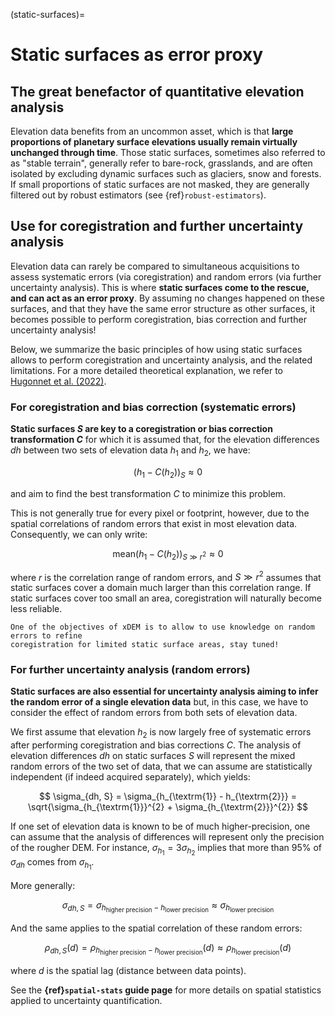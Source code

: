 (static-surfaces)=

# Static surfaces as error proxy

## The great benefactor of quantitative elevation analysis

Elevation data benefits from an uncommon asset, which is that **large proportions of planetary surface elevations
usually remain virtually unchanged through time**. Those static surfaces, sometimes also referred to as "stable terrain",
generally refer to bare-rock, grasslands, and are often isolated by excluding dynamic surfaces such as glaciers,
snow and forests. If small proportions of static surfaces are not masked, they are generally filtered out
by robust estimators (see {ref}`robust-estimators`).

## Use for coregistration and further uncertainty analysis

Elevation data can rarely be compared to simultaneous acquisitions to assess systematic errors (via coregistration) and
random errors (via further uncertainty analysis). This is where **static surfaces come to the rescue, and can act as an error
proxy**. By assuming no changes happened on these surfaces, and that they have the same error structure as other
surfaces, it becomes possible to perform coregistration, bias correction and further uncertainty analysis!

Below, we summarize the basic principles of how using static surfaces allows to perform coregistration and uncertainty analysis, and the related limitations.
For a more detailed theoretical explanation, we refer to [Hugonnet et al. (2022)](http://dx.doi.org/10.1109/JSTARS.2022.3188922).

### For coregistration and bias correction (systematic errors)

**Static surfaces $S$ are key to a coregistration or bias correction transformation $C$** for which it is assumed that, for
the elevation differences $dh$ between two sets of elevation data $h_{1}$ and $h_{2}$, we have:

$$
(h_{1} - C(h_{2}))_{S} \approx 0
$$

and aim to find the best transformation $C$ to minimize this problem.

This is not generally true for every pixel or footprint, however, due to the spatial correlations of random errors that
exist in most elevation data. Consequently, we can only write:

$$
\textrm{mean} (h_{1} - C(h_{2}))_{S \gg r^{2}} \approx 0
$$

where $r$ is the correlation range of random errors, and $S \gg r^{2}$ assumes that static surfaces cover a domain much
larger than this correlation range. If static surfaces cover too small an area, coregistration will naturally become
less reliable.

```{note}
One of the objectives of xDEM is to allow to use knowledge on random errors to refine
coregistration for limited static surface areas, stay tuned!
```

### For further uncertainty analysis (random errors)

**Static surfaces are also essential for uncertainty analysis aiming to infer the random error of a single elevation
data** but, in this case, we have to consider the effect of random errors from both sets of elevation data.

We first assume that elevation $h_{2}$ is now largely free of systematic errors after performing coregistration and
bias corrections $C$. The analysis of elevation differences $dh$ on static surfaces $S$ will represent the mixed random
errors of the two set of data, that we can assume are statistically independent (if indeed acquired separately), which yields:

$$
\sigma_{dh, S} = \sigma_{h_{\textrm{1}} - h_{\textrm{2}}} = \sqrt{\sigma_{h_{\textrm{1}}}^{2} + \sigma_{h_{\textrm{2}}}^{2}}
$$

If one set of elevation data is known to be of much higher-precision, one can assume that the analysis of differences
will represent only the precision of the rougher DEM. For instance, $\sigma_{h_{1}} = 3 \sigma_{h_{2}}$ implies that more than
95% of $\sigma_{dh}$ comes from $\sigma_{h_{1}}$.

More generally:

$$
\sigma_{dh, S} = \sigma_{h_{\textrm{higher precision}} - h_{\textrm{lower precision}}} \approx \sigma_{h_{\textrm{lower precision}}}
$$

And the same applies to the spatial correlation of these random errors:

$$
\rho_{dh, S}(d) = \rho_{h_{\textrm{higher precision}} - h_{\textrm{lower precision}}}(d) \approx \rho_{h_{\textrm{lower precision}}}(d)
$$

where $d$ is the spatial lag (distance between data points).

See the **{ref}`spatial-stats` guide page** for more details on spatial statistics applied to uncertainty quantification.
